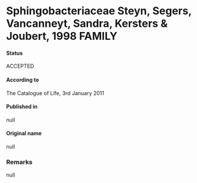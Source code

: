 Sphingobacteriaceae Steyn, Segers, Vancanneyt, Sandra, Kersters & Joubert, 1998 FAMILY
=======

#### Status
ACCEPTED

#### According to
The Catalogue of Life, 3rd January 2011

#### Published in
null

#### Original name
null

### Remarks
null